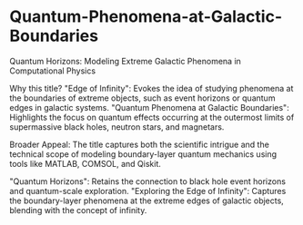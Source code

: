 # Quantum-Phenomena-at-Galactic-Boundaries
Quantum Horizons: Modeling Extreme Galactic Phenomena in Computational Physics

Why this title?
"Edge of Infinity": Evokes the idea of studying phenomena at the boundaries of extreme objects, such as event horizons or quantum edges in galactic systems.
"Quantum Phenomena at Galactic Boundaries": Highlights the focus on quantum effects occurring at the outermost limits of supermassive black holes, neutron stars, and magnetars.

Broader Appeal: The title captures both the scientific intrigue and the technical scope of modeling boundary-layer quantum mechanics using tools like MATLAB, COMSOL, and Qiskit.

"Quantum Horizons": Retains the connection to black hole event horizons and quantum-scale exploration.
"Exploring the Edge of Infinity": Captures the boundary-layer phenomena at the extreme edges of galactic objects, blending with the concept of infinity.

